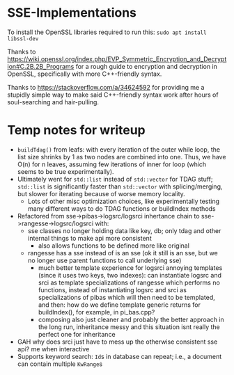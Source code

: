 # SSE-Implementations

To install the OpenSSL libraries required to run this: `sudo apt install libssl-dev`

Thanks to <https://wiki.openssl.org/index.php/EVP_Symmetric_Encryption_and_Decryption#C.2B.2B_Programs> for a rough guide to encryption and decryption in OpenSSL, specifically with more C++-friendly syntax.

Thanks to <https://stackoverflow.com/a/34624592> for providing me a stupidly simple way to make said C++-friendly syntax work after hours of soul-searching and hair-pulling.

# Temp notes for writeup

- `buildTdag()` from leafs: with every iteration of the outer while loop, the list size shrinks by 1 as two nodes are combined into one. Thus, we have O(n) for n leaves, assuming few iterations of inner for loop (which seems to be true experimentally).
- Ultimately went for `std::list` instead of `std::vector` for TDAG stuff; `std::list` is significantly faster than `std::vector` with splicing/merging, but slower for iterating because of worse memory locality.
    - Lots of other misc optimization choices, like experimentally testing many different ways to do TDAG functions or buildIndex methods
- Refactored from sse->pibas->logsrc/logsrci inhertance chain to sse->rangesse->logsrc/logsrci with:
    - sse classes no longer holding data like key, db; only tdag and other internal things to make api more consistent
        - also allows functions to be defined more like original
    - rangesse has a sse instead of is an sse (ok it still is an sse, but we no longer use parent functions to call underlying sse)
        - much better template experience for logsrci annoying templates (since it uses two keys, two indexes): can instantiate logsrc and srci as template specializations of rangesse which performs no functions, instead of instantiating logsrc and srci as specializations of pibas which will then need to be templated, and then: how do we define template generic returns for buildIndex(), for example, in pi_bas.cpp?
        - composing also just cleaner and probably the better approach in the long run, inheritance messy and this situation isnt really the perfect one for inheritance
- GAH why does srci just have to mess up the otherwise consistent sse api? me when interactive
- Supports keyword search: `Id`s in database can repeat; i.e., a document can contain multiple `KwRange`s
